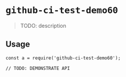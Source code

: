 
# `github-ci-test-demo60`

> TODO: description

## Usage

```
const a = require('github-ci-test-demo60');

// TODO: DEMONSTRATE API
```

